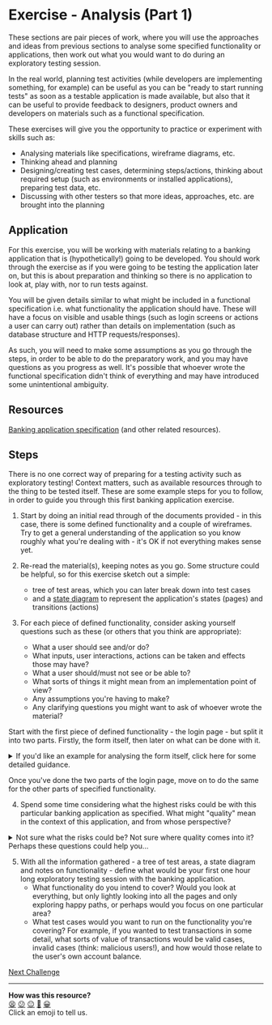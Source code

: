 # Exercise - Analysis (Part 1)

These sections are pair pieces of work, where you will use the approaches and
ideas from previous sections to analyse some specified functionality or
applications, then work out what you would want to do during an exploratory
testing session.

In the real world, planning test activities (while developers are implementing
something, for example) can be useful as you can be "ready to start running
tests" as soon as a testable application is made available, but also that it can
be useful to provide feedback to designers, product owners and developers on
materials such as a functional specification.

These exercises will give you the opportunity to practice or experiment with
skills such as:

* Analysing materials like specifications, wireframe diagrams, etc.
* Thinking ahead and planning
* Designing/creating test cases, determining steps/actions, thinking about
  required setup (such as environments or installed applications), preparing
  test data, etc.
* Discussing with other testers so that more ideas, approaches, etc. are brought
  into the planning

## Application

For this exercise, you will be working with materials relating to a banking
application that is (hypothetically!) going to be developed. You should work
through the exercise as if you were going to be testing the application later
on, but this is about preparation and thinking so there is no application to
look at, play with, nor to run tests against.

You will be given details similar to what might be included in a functional
specification i.e. what functionality the application should have. These will
have a focus on visible and usable things (such as login screens or actions a
user can carry out) rather than details on implementation (such as database
structure and HTTP requests/responses).

As such, you will need to make some assumptions as you go through the steps, in
order to be able to do the preparatory work, and you may have questions as you
progress as well. It's possible that whoever wrote the functional specification
didn't think of everything and may have introduced some unintentional ambiguity.

## Resources

[Banking application specification](04_resources/banking_specification.md) (and
other related resources).

## Steps

There is no one correct way of preparing for a testing activity such as
exploratory testing! Context matters, such as available resources through to the
thing to be tested itself. These are some example steps for you to follow, in
order to guide you through this first banking application exercise.

1. Start by doing an initial read through of the documents provided - in this
   case, there is some defined functionality and a couple of wireframes. Try to
   get a general understanding of the application so you know roughly what
   you're dealing with - it's OK if not everything makes sense yet.

2. Re-read the material(s), keeping notes as you go. Some structure could be
   helpful, so for this exercise sketch out a simple:
    * tree of test areas, which you can later break down into test cases
    * and a [state diagram](https://en.wikipedia.org/wiki/State_diagram) to
      represent the application's states (pages) and transitions (actions)

3. For each piece of defined functionality, consider asking yourself questions
   such as these (or others that you think are appropriate):
    * What a user should see and/or do?
    * What inputs, user interactions, actions can be taken and effects those may
      have?
    * What a user should/must not see or be able to?
    * What sorts of things it might mean from an implementation point of view?
    * Any assumptions you're having to make?
    * Any clarifying questions you might want to ask of whoever wrote the
      material?

Start with the first piece of defined functionality - the login page - but split
it into two parts. Firstly, the form itself, then later on what can be done with
it.

<details>
  <summary>If you'd like an example for analysing the form itself, click here for some detailed guidance.</summary>

The following is an example for that last step, for just the login form:

* User should be able to see a web form with fields of just username and
  password
* Username and password can be input, should be able to use the keyboard to type
  into the text areas or paste in some previously copied text; password should
  be obscured
* Logging in will change the page to some account/user information page
* User should not be able to see any account details, money amounts, any user
  information, etc. when not logged in
* User should not be able to log in without providing a valid username and
  password
* Password must be stored somewhere on the server associated with the username
* Username and password must be being sent to the server
* Assumptions: that there must be some sort of "Log in" button on the page; that
  there's no current plan to implement a "Forgot password?" button and
  functionality
* Questions: how are we storing the password details - is it done securely and
  properly, and how could a tester take a look to check?

There are a lot of details here just to illustrate the sort of things you could
be noting down. You might choose to write far fewer, you might have less to
write about, or even consider that a lot more detail is needed (for example if
some functional description seems very complex).

You can next repeat the steps above, now for the action of actually logging in
from the login page.
</details>

Once you've done the two parts of the login page, move on to do the same for the
other parts of specified functionality.

4. Spend some time considering what the highest risks could be with this
   particular banking application as specified. What might "quality" mean in the
   context of this application, and from whose perspective?

<details>
  <summary>Not sure what the risks could be? Not sure where quality comes into it? Perhaps these questions could help you...</summary>

* If you had an account with this bank, what would be most important to you? Is
  it functionality, security, something else?
* What are some important rules around how transactions work between bank
  accounts, purely in terms of quantities of money?
* If you were a malicious person, what might you want to obtain or steal in
  relation to this banking application? How might you go about it?
* What might the owner of the bank care about most, with their clients using it
  to have their money stored and moved between accounts?
</details>

5. With all the information gathered - a tree of test areas, a state diagram and
   notes on functionality - define what would be your first one hour long
   exploratory testing session with the banking application.
    * What functionality do you intend to cover? Would you look at everything,
      but only lightly looking into all the pages and only exploring happy
      paths, or perhaps would you focus on one particular area?
    * What test cases would you want to run on the functionality you're
      covering? For example, if you wanted to test transactions in some detail,
      what sorts of value of transactions would be valid cases, invalid cases
      (think: malicious users!), and how would those relate to the user's own
      account balance.

[Next Challenge](05_pair_test_analysis_more.md)

<!-- BEGIN GENERATED SECTION DO NOT EDIT -->

---

**How was this resource?**  
[😫](https://airtable.com/shrUJ3t7KLMqVRFKR?prefill_Repository=makersacademy%2Fintro-to-testing&prefill_File=phase3%2F04_pair_test_analysis.md&prefill_Sentiment=😫) [😕](https://airtable.com/shrUJ3t7KLMqVRFKR?prefill_Repository=makersacademy%2Fintro-to-testing&prefill_File=phase3%2F04_pair_test_analysis.md&prefill_Sentiment=😕) [😐](https://airtable.com/shrUJ3t7KLMqVRFKR?prefill_Repository=makersacademy%2Fintro-to-testing&prefill_File=phase3%2F04_pair_test_analysis.md&prefill_Sentiment=😐) [🙂](https://airtable.com/shrUJ3t7KLMqVRFKR?prefill_Repository=makersacademy%2Fintro-to-testing&prefill_File=phase3%2F04_pair_test_analysis.md&prefill_Sentiment=🙂) [😀](https://airtable.com/shrUJ3t7KLMqVRFKR?prefill_Repository=makersacademy%2Fintro-to-testing&prefill_File=phase3%2F04_pair_test_analysis.md&prefill_Sentiment=😀)  
Click an emoji to tell us.

<!-- END GENERATED SECTION DO NOT EDIT -->
